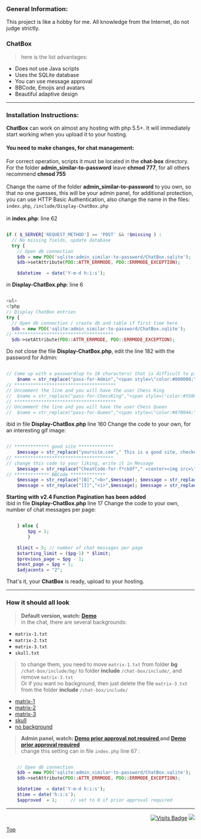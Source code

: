 ### General Information:
This project is like a hobby for me. All knowledge from the Internet, do not judge strictly. 
### ChatBox
>here is the list advantages:
- Does not use Java scripts
- Uses the SQLite database
- You can use message approval
- BBCode, Emojis and avatars
- Beautiful adaptive design
---
### Installation Instructions:
**ChatBox** can work on almost any hosting with php 5.5+. It will immediately start working when you upload it to your hosting.
#### You need to make changes, for chat management:
For correct operation, scripts it must be located in the **chat-box** directory. <br>
For the folder **admin_similar-to-password** leave **chmod 777**, for all others recommend **chmod 755** <br><br>
Change the name of the folder **admin_similar-to-password** to you own, so that no one guesses, this will be your admin panel, for additional protection, you can use HTTP Basic Authentication, also change the name in the files: `index.php`, `/include/Display-ChatBox.php` <br><br>
in **index.php**: line 62
```php

if ( $_SERVER['REQUEST_METHOD'] == 'POST' && !$missing ) :
  // No missing fields, update database
  try {
    // Open db connection
    $db = new PDO('sqlite:admin_similar-to-password/ChatBox.sqlite');
    $db->setAttribute(PDO::ATTR_ERRMODE, PDO::ERRMODE_EXCEPTION);

    $datetime  = date('Y-m-d h:i:s');

```
in **Display-ChatBox.php**: line 6
```php

<ul>	
<?php
// Display ChatBox entries
try {
  // Open db connection / create db and table if first time here
  $db = new PDO('sqlite:admin_similar-to-password/ChatBox.sqlite');
// *************************************
  $db->setAttribute(PDO::ATTR_ERRMODE, PDO::ERRMODE_EXCEPTION);

```
Do not close the file **Display-ChatBox.php**, edit the line 182 with the password for Admin:
```php

// Come up with a password(up to 18 characters) that is difficult to pick up; you will respond as an administrator by entering this password instead of your nickname		
	$name = str_replace("pass-for-Admin","<span style=\"color:#800000;\">Admin <span class=\"glyphicon glyphicon-check\"></span></span>",$name);
// **************************************
// Uncomment the line and you will have the user Chess King		
//	$name = str_replace("pass-for-ChessKing","<span style=\"color:#550066;\">Chess King <span class=\"glyphicon glyphicon-king\"></span></span>",$name);
// **************************************
// Uncomment the line and you will have the user Chess Queen		
//	$name = str_replace("pass-for-Queen","<span style=\"color:#870044;\">Chess Queen <span class=\"glyphicon glyphicon-queen\"></span></span>",$name);

```
ibid in file **Display-ChatBox.php** line 160 Change the code to your own, for an interesting gif image:
```php

// ************* good site *************
	$message = str_replace("yoursite.com"," This is a good site, checked! <img src=\"./images/emoji/fs/halo.png\" height=\"23\"> ",$message);
// *************************************
// change this code to your liking, write it in Message
	$message = str_replace("CheatCode-for-f*ckOf"," <center><img src=\"./images/anonflay2.gif\" height=\"150\"></center> ",$message);
// ************* BBCode *************
	$message = str_replace("[B]","<b>",$message); $message = str_replace("[/B]","</b>",$message);
	$message = str_replace("[I]","<i>",$message); $message = str_replace("[/I]","</i>",$message);

```
**Starting with v2.4 Function Pagination has been added**  <br>
ibid in file **Display-ChatBox.php** line 17 Change the code to your own, number of chat messages per page:
```php

	} else {
		$pg = 1;
        }

	$limit = 5; // number of chat messages per page
	$starting_limit = ($pg-1) * $limit;
	$previous_page = $pg - 1;
	$next_page = $pg + 1;
	$adjacents = "2"; 

```
That's it, your **ChatBox** is ready, upload to your hosting.

---
### How it should all look
>**Default version, watch: [Demo](https://7ife.github.io/cbdemo-0/ "Default version")** <br>
in the chat, there are several backgrounds: <br>
- `matrix-1.txt`
- `matrix-2.txt`
- `matrix-3.txt`
- `skull.txt` <br>
>to change them, you need to move `matrix-1.txt` from folder **bg** `/chat-box/include/bg/` to folder **include** `/chat-box/include/`, and remove `matrix-3.txt` <br>
Or if you want no background, then just delete the file `matrix-3.txt` from the folder **include** `/chat-box/include/`
- [matrix-1](https://7ife.github.io/cbdemo-1/) 
- [matrix-2](https://7ife.github.io/cbdemo-2/) 
- [matrix-3](https://7ife.github.io/cbdemo-0/ "Default version") 
- [skull](https://7ife.github.io/cbdemo-3/) 
- [no background](https://7ife.github.io/cbdemo-4/)
>**Admin panel, watch: [Demo prior approval not required ](https://7ife.github.io/cbdemo-0/admin_similar-to-password/ "Default version") and  [Demo prior approval required ](https://7ife.github.io/cbdemo-4/admin_similar-to-password/)** <br>
change this setting can in file `index.php` line 67 : <br>
```php

    // Open db connection
    $db = new PDO('sqlite:admin_similar-to-password/ChatBox.sqlite');
    $db->setAttribute(PDO::ATTR_ERRMODE, PDO::ERRMODE_EXCEPTION);

    $datetime  = date('Y-m-d h:i:s');
    $time = date('h:i:s');
    $approved  = 1;		// set to 0 if prior approval required

```
---
<div align="right">

[![Visits Badge](https://badges.pufler.dev/visits/7ife/chat-box)](https://github.com/7ife/chat-box)
[![](https://img.shields.io/badge/-Donate-%23181717?style=flat-square&logo=bitcoin)](https://commerce.coinbase.com/checkout/61780323-c37c-41a2-8d13-571f125e813a)
</div>

[Top](#top "Back to top")
